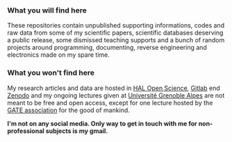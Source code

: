 ### What you will find here
These repositories contain unpublished supporting informations, codes and raw data from some of my scientific papers, scientific databases deserving a public release, some dismissed teaching supports and a bunch of random projects around programming, documenting, reverse engineering and electronics made on my spare time.

### What you won't find here
My research articles and data are hosted in [HAL Open Science](https://hal.science/search/index?q=raphael+boichot), [Gitlab](https://ttk.gricad-gitlab.univ-grenoble-alpes.fr/boichotr) end [Zenodo](https://zenodo.org/records/6104937#.YhOpROjMLct) and my ongoing lectures given at [Université Grenoble Alpes](https://www.univ-grenoble-alpes.fr/english/) are not meant to be free and open access, except for one lecture hosted by the [GATE association](https://www.transitionengineering.org/transition_engineering/) for the good of mankind.

**I'm not on any social media. Only way to get in touch with me for non-professional subjects is my gmail.**
